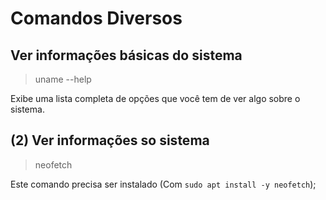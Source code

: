 # Comandos Diversos



## Ver informações básicas do sistema

> uname --help

Exibe uma lista completa de opções que você tem de ver algo sobre o sistema.



## (2) Ver informações so sistema

> neofetch

Este comando precisa ser instalado (Com `sudo apt install -y neofetch`);



